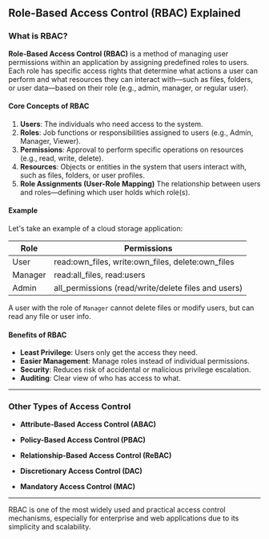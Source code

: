 ## Role-Based Access Control (RBAC) Explained

### What is RBAC?

**Role-Based Access Control (RBAC)** is a method of managing user permissions within an application by assigning predefined roles to users. Each role has specific access rights that determine what actions a user can perform and what resources they can interact with—such as files, folders, or user data—based on their role (e.g., admin, manager, or regular user).

#### Core Concepts of RBAC

1. **Users**: The individuals who need access to the system.
2. **Roles**: Job functions or responsibilities assigned to users (e.g., Admin, Manager, Viewer).
3. **Permissions**: Approval to perform specific operations on resources (e.g., read, write, delete).
4. **Resources**: Objects or entities in the system that users interact with, such as files, folders, or user profiles.
5. **Role Assignments (User-Role Mapping)**
   The relationship between users and roles—defining which user holds which role(s).

#### Example

Let's take an example of a cloud storage application:

| Role    | Permissions                                          |
| ------- | ---------------------------------------------------- |
| User    | read\:own_files, write\:own_files, delete\:own_files |
| Manager | read\:all_files, read\:users                         |
| Admin   | all_permissions (read/write/delete files and users)  |

A user with the role of `Manager` cannot delete files or modify users, but can read any file or user info.

#### Benefits of RBAC

- **Least Privilege**: Users only get the access they need.
- **Easier Management**: Manage roles instead of individual permissions.
- **Security**: Reduces risk of accidental or malicious privilege escalation.
- **Auditing**: Clear view of who has access to what.

---

### Other Types of Access Control

- **Attribute-Based Access Control (ABAC)**

- **Policy-Based Access Control (PBAC)**

- **Relationship-Based Access Control (ReBAC)**

- **Discretionary Access Control (DAC)**

- **Mandatory Access Control (MAC)**

---

RBAC is one of the most widely used and practical access control mechanisms, especially for enterprise and web applications due to its simplicity and scalability.
